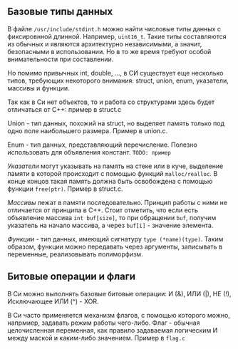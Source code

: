 ## Базовые типы данных

В файле `/usr/include/stdint.h` можно найти числовые типы данных с
фиксировнной длинной. Например, `uint16_t`. Такие типы составляются из
обычных и являются архитектурно независимыми, а значит, безопасными
в использовании. Но в то же время требуют особой внимательности при
составлении.

Но помимо привычных int, double, ..., в СИ существует еще несколько типов,
требующих некоторого внимания: struct, union, enum, указатели, массивы и
функции.

Так как в Си нет объектов, то и работа со структурами здесь будет отличаться
от C++: пример в struct.c

Union - тип данных, похожий на struct, но выделяет память только под одно
поле наибольшего размера. Пример в union.c.

Enum - тип данных, представляющий перечисление. Полезно использовать для
объявления констант. `TODO: пример`

_Указатели_ могут указывать на память на стеке или в куче, выделение памяти
в которой происходит с помощью функций `malloc/realloc`. В конце концов
такая память должна быть освобождена с помощью функции `free(ptr)`. Пример
в struct.c.

_Массивы_ лежат в памяти последовательно. Принцип работы с ними не отличается
от принципа в C++. Стоит отметить, что если есть объявление массива
`int buf[size]`, то при обращении `buf`, получим указатель на начало
массива, а через `buf[i]` - значение элемента.

_Функции_ - тип данных, имеющий сигнатуру `type (*name)(type)`.
Таким образом, функции можно передавать через аргументы, записывать
в переменные, реализовывать полиморфизм.

## Битовые операции и флаги

В Си можно выполнять базовые битовые операции: И (&), ИЛИ (|), НЕ (!),
Исключающее ИЛИ (^) - XOR. 

В Си часто применяется механизм флагов, с помощью которого можно, напрмиер,
задавать режим работы чего-либо. Флаг - обычная целочисленная переменная,
как правило задаваемая логическим И между маской и каким-либо значением.
Пример в `flag.c`

